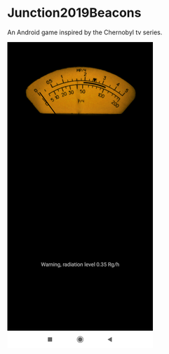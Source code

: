 # Junction2019Beacons

An Android game inspired by the Chernobyl tv series.

![alt text](https://github.com/yuriymacdev/Junction2019Beacons/raw/master/screenshot.png "")
